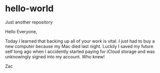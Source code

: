 # hello-world
Just another repository

Hello Everyone,

Today I learned that backing up all of your work is vital. I just had to buy a new computer
because my Mac died last night. Luckily I saved my future self long ago when I accidently 
started paying for iCloud storage and was unknowingly signed into my account. Who knew!

Zac
